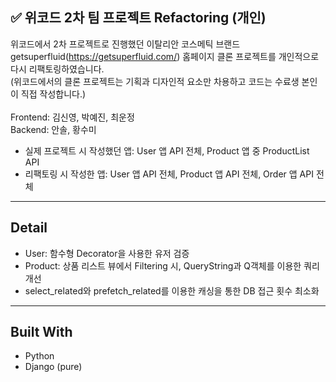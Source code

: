 
## ✅ 위코드 2차 팀 프로젝트 Refactoring (개인)
위코드에서 2차 프로젝트로 진행했던 이탈리안 코스메틱 브랜드 getsuperfluid(https://getsuperfluid.com/) 홈페이지 클론 프로젝트를 개인적으로 다시 리팩토링하였습니다. 
<br>
(위코드에서의 클론 프로젝트는 기획과 디자인적 요소만 차용하고 코드는 수료생 본인이 직접 작성합니다.)<br><br>
Frontend: 김신영, 박예진, 최운정 <br>
Backend: 안솔, 황수미 <br>
- 실제 프로젝트 시 작성했던 앱: User 앱 API 전체, Product 앱 중 ProductList API
- 리팩토링 시 작성한 앱: User 앱 API 전체, Product 앱 API 전체, Order 앱 API 전체

-------

## Detail
- User: 함수형 Decorator을 사용한 유저 검증
- Product: 상품 리스트 뷰에서 Filtering 시, QueryString과 Q객체를 이용한 쿼리 개선
- select_related와 prefetch_related를 이용한 캐싱을 통한 DB 접근 횟수 최소화

-----

## Built With
- Python
- Django (pure)



